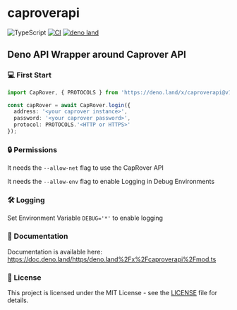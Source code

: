 # caproverapi

![TypeScript](https://badgen.net/badge/TypeScript/strict%20💪/blue)
[![CI](https://github.com/kaaax0815/caproverapi/actions/workflows/ci.yml/badge.svg)](https://github.com/kaaax0815/caproverapi/actions/workflows/ci.yml)
[![deno land](https://img.shields.io/badge/available%20on-deno.land/x-lightgrey.svg?logo=deno&labelColor=black)](https://deno.land/x/caproverapi)

## Deno API Wrapper around Caprover API

### 💻 First Start

```ts
import CapRover, { PROTOCOLS } from 'https://deno.land/x/caproverapi@v1.0.3/mod.ts'

const capRover = await CapRover.login({
  address: '<your caprover instance>',
  password: '<your caprover password>',
  protocol: PROTOCOLS.'<HTTP or HTTPS>'
});
```

### 🔒 Permissions

It needs the `--allow-net` flag to use the CapRover API

It needs the `--allow-env` flag to enable Logging in Debug Environments

### 🛠️ Logging

Set Environment Variable `DEBUG='*'` to enable logging

### 📝 Documentation

Documentation is available here: <https://doc.deno.land/https/deno.land%2Fx%2Fcaproverapi%2Fmod.ts>

### 📜 License

This project is licensed under the MIT License - see the [LICENSE](LICENSE) file for details.
